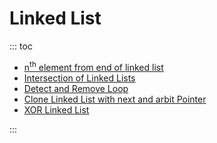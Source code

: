 # Linked List

::: toc
* [n<sup>th</sup> element from end of linked list](nth_element.md)
* [Intersection of Linked Lists](intersection.md)
* [Detect and Remove Loop](detect_and_remove_loop.md)
* [Clone Linked List with next and arbit Pointer](clone_with_arbit_pointer.md)
* [XOR Linked List](xor.md)

:::
